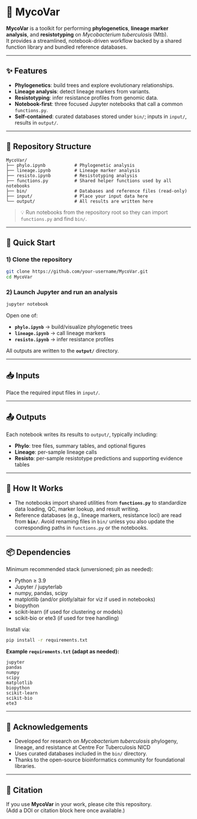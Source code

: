 # 🧬 MycoVar

**MycoVar** is a toolkit for performing **phylogenetics**, **lineage marker analysis**, and **resistotyping** on *Mycobacterium tuberculosis* (Mtb).  
It provides a streamlined, notebook-driven workflow backed by a shared function library and bundled reference databases.

---

## ✨ Features

- **Phylogenetics**: build trees and explore evolutionary relationships.  
- **Lineage analysis**: detect lineage markers from variants.  
- **Resistotyping**: infer resistance profiles from genomic data.  
- **Notebook-first**: three focused Jupyter notebooks that call a common `functions.py`.  
- **Self-contained**: curated databases stored under `bin/`; inputs in `input/`, results in `output/`.

---

## 📂 Repository Structure

```
MycoVar/
├── phylo.ipynb           # Phylogenetic analysis
├── lineage.ipynb         # Lineage marker analysis
├── resisto.ipynb         # Resistotyping analysis
├── functions.py          # Shared helper functions used by all notebooks
├── bin/                  # Databases and reference files (read-only)
├── input/                # Place your input data here
└── output/               # All results are written here
```

> 💡 Run notebooks from the repository root so they can import `functions.py` and find `bin/`.

---

## 🚀 Quick Start

### 1) Clone the repository
```bash
git clone https://github.com/your-username/MycoVar.git
cd MycoVar
```

### 2) Launch Jupyter and run an analysis
```bash
jupyter notebook
```

Open one of:
- **`phylo.ipynb`** → build/visualize phylogenetic trees  
- **`lineage.ipynb`** → call lineage markers  
- **`resisto.ipynb`** → infer resistance profiles  

All outputs are written to the **`output/`** directory.

---

## 📥 Inputs

Place the required input files in `input/`.

---

## 📤 Outputs

Each notebook writes its results to `output/`, typically including:
- **Phylo**: tree files, summary tables, and optional figures  
- **Lineage**: per-sample lineage calls  
- **Resisto**: per-sample resistotype predictions and supporting evidence tables

---

## 🔧 How It Works

- The notebooks import shared utilities from **`functions.py`** to standardize data loading, QC, marker lookup, and result writing.  
- Reference databases (e.g., lineage markers, resistance loci) are read from **`bin/`**. Avoid renaming files in `bin/` unless you also update the corresponding paths in `functions.py` or the notebooks.

---

## 📦 Dependencies

Minimum recommended stack (unversioned; pin as needed):
- Python ≥ 3.9  
- Jupyter / jupyterlab  
- numpy, pandas, scipy  
- matplotlib (and/or plotly/altair for viz if used in notebooks)  
- biopython  
- scikit-learn (if used for clustering or models)  
- scikit-bio or ete3 (if used for tree handling)  

Install via:
```bash
pip install -r requirements.txt
```

**Example `requirements.txt` (adapt as needed):**
```
jupyter
pandas
numpy
scipy
matplotlib
biopython
scikit-learn
scikit-bio
ete3
```

---

## 🙏 Acknowledgements

- Developed for research on *Mycobacterium tuberculosis* phylogeny, lineage, and resistance at Centre For Tuberculosis NICD 
- Uses curated databases included in the `bin/` directory.  
- Thanks to the open-source bioinformatics community for foundational libraries.

---

## 📣 Citation

If you use **MycoVar** in your work, please cite this repository.  
(Add a DOI or citation block here once available.)
